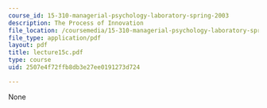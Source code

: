 ```yaml
---
course_id: 15-310-managerial-psychology-laboratory-spring-2003
description: The Process of Innovation
file_location: /coursemedia/15-310-managerial-psychology-laboratory-spring-2003/2507e4f72ffb8db3e27ee0191273d724_lecture15c.pdf
file_type: application/pdf
layout: pdf
title: lecture15c.pdf
type: course
uid: 2507e4f72ffb8db3e27ee0191273d724

---
```

None